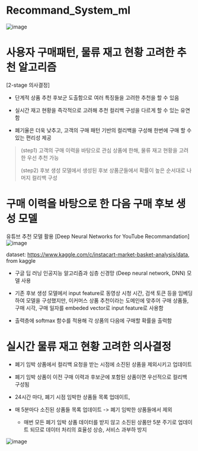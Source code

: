 # Recommand_System_ml 

![image](https://user-images.githubusercontent.com/82245639/186336785-7071c3cb-5fce-4552-837c-377826c5ad4d.png)


# 사용자 구매패턴, 물류 재고 현황 고려한 추천 알고리즘 

[2-stage 의사결정]
- 단계적 상품 추천 후보군 도출함으로 여러 특징들을 고려한 추천을 할 수 있음 

- 실시간 재고 현황을 즉각적으로 고려해 추천 컬리백 구성을 다르게 할 수 있는 유연함 

- 폐기율은 더욱 낮추고, 고객의 구매 패턴 기반의 컬리백을 구성해 한번에 구매 할 수 있는 편리성 제공 

> (step1) 고객의 구매 이력을 바탕으로 관심 상품에 한해, 물류 재고 현황을 고려한 우선 추천 가능 
>
> (step2) 후보 생성 모델에서 생성된 후보 상품군들에서 확률이 높은 순서대로 나머지 컬리백 구성 



# 구매 이력을 바탕으로 한 다음 구매 후보 생성 모델 

유튜브 추천 모델 활용 [Deep Neural Networks for YouTube Recommandation]
![image](https://user-images.githubusercontent.com/82245639/186337862-688d7d7f-6506-485c-b978-620183112e94.png)

dataset: https://www.kaggle.com/c/instacart-market-basket-analysis/data, from kaggle 

- 구글 딥 러닝 인공지능 알고리즘과 심층 신경망 (Deep neural network, DNN) 모델 사용

- 기존 후보 생성 모델에서 input feature로 동영상 시청 시간, 검색 토큰 등을 임베딩하여 모델을 구성했지만, 
이커머스 상품 추천이라는 도메인에 맞추어 구매 상품들, 구매 시각, 구매 일자를 embeded vector로 input feature로 사용함

- 출력층에 softmax 함수를 적용해 각 상품의 다음에 구매할 확률을 출력함 


# 실시간 물류 재고 현황 고려한 의사결정 

- 폐기 임박 상품에서 컬리백 요청을 받는 시점에 소진된 상품을 제외시키고 업데이트 

- 폐기 임박 상품이 이전 구매 이력과 후보군에 포함된 상품이면 우선적으로 컬리백 구성됨

- 24시간 마다, 폐기 시점 임박한 상품들 목록 업데이트,

- 매 5분마다 소진된 상품들 목록 업데이트 -> 폐기 임박한 상품들에서 제외 
  - 매번 모든 폐기 임박 상품 데이터를 받지 않고 소진된 상품만 5분 주기로 업데이트 되므로 
    데이터 처리의 효율성 상승, 서비스 과부하 방지 
    
![image](https://user-images.githubusercontent.com/82245639/186342058-c955e13b-053c-4acf-84aa-296015e6742a.png)


